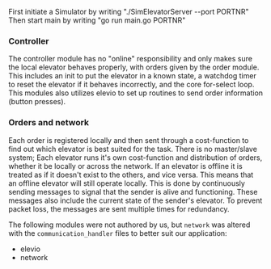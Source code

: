 First initiate a Simulator by writing "./SimElevatorServer --port PORTNR"
Then start main by writing "go run main.go PORTNR"


### Controller
The controller module has no "online" responsibility and only makes sure the local elevator behaves properly, with orders given by the order module. This includes an init to put the elevator in a known state, a watchdog timer to reset the elevator if it behaves incorrectly, and the core for-select loop. This modules also utilizes elevio to set up routines to send order information (button presses).

### Orders and network
Each order is registered locally and then sent through a cost-function to find out which elevator is best suited for the task. There is no master/slave system; Each elevator runs it's own cost-function and distribution of orders, whether it be locally or across the network. If an elevator is offline it is treated as if it doesn't exist to the others, and vice versa. This means that an offline elevator will still operate locally. This is done by continuously sending messages to signal that the sender is alive and functioning. These messages also include the current state of the sender's elevator. To prevent packet loss, the messages are sent multiple times for redundancy.

The following modules were not authored by us, but ```network``` was altered with the ```communication_handler``` files to better suit our application:

* elevio
* network 
